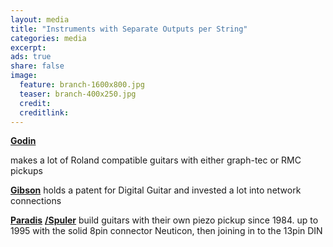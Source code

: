 ```yaml
---
layout: media
title: "Instruments with Separate Outputs per String"
categories: media
excerpt: 
ads: true
share: false
image:
  feature: branch-1600x800.jpg
  teaser: branch-400x250.jpg
  credit: 
  creditlink: 
---
```


<a href="http://www.godinguitars.com/godingman.htm"><b>Godin </b></a>

makes a lot of Roland compatible guitars with either graph-tec or RMC pickups

<a href="http://www.futureguitarnow.com/"><b>Gibson</b></a>
holds a patent for Digital Guitar and invested a lot into network connections

<a href="http://paradis-guitars.com/"><b>Paradis</b></a> <a href="http://www.rolfspuler.com/site/"><b>/Spuler</b></a>
build guitars with their own piezo pickup since 1984. up to 1995 with the solid 8pin connector Neuticon, then joining in to the 13pin DIN